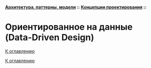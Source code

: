 **[Архитектура, паттерны, модели](../../README.md#patterns) ::** 
**[Концепции проектирования](../../README.md#patterns-concepts) ::**
# Ориентированное на данные (Data-Driven Design)

<!--

-->

[К оглавлению](../../README.md#patterns-concepts)



[К оглавлению](../../README.md#patterns-concepts)
